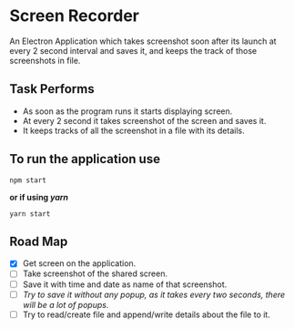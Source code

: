 # Screen Recorder
An Electron Application which takes screenshot soon after its launch at every 2 second interval and saves it, and keeps the track of those screenshots in file.

## Task Performs
- As soon as the program runs it starts displaying screen.
- At every 2 second it takes screenshot of the screen and saves it.
- It keeps tracks of all the screenshot in a file with its details.

## To run the application use 
```
npm start
```
**or if using _yarn_**
```
yarn start
```
## Road Map
- [X] Get screen on the application.
- [ ] Take screenshot of the shared screen.
- [ ] Save it with time and date as name of that screenshot.
- [ ] *Try to save it without any popup, as it takes every two seconds, there will be a lot of popups.*
- [ ] Try to read/create file and append/write details about the file to it.